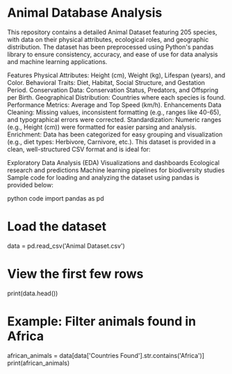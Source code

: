 # Animal Database Analysis
This repository contains a detailed Animal Dataset featuring 205 species, with data on their physical attributes, ecological roles, and geographic distribution. The dataset has been preprocessed using Python's pandas library to ensure consistency, accuracy, and ease of use for data analysis and machine learning applications.

Features
Physical Attributes: Height (cm), Weight (kg), Lifespan (years), and Color.
Behavioral Traits: Diet, Habitat, Social Structure, and Gestation Period.
Conservation Data: Conservation Status, Predators, and Offspring per Birth.
Geographical Distribution: Countries where each species is found.
Performance Metrics: Average and Top Speed (km/h).
Enhancements
Data Cleaning: Missing values, inconsistent formatting (e.g., ranges like 40-65), and typographical errors were corrected.
Standardization: Numeric ranges (e.g., Height (cm)) were formatted for easier parsing and analysis.
Enrichment: Data has been categorized for easy grouping and visualization (e.g., diet types: Herbivore, Carnivore, etc.).
This dataset is provided in a clean, well-structured CSV format and is ideal for:

Exploratory Data Analysis (EDA)
Visualizations and dashboards
Ecological research and predictions
Machine learning pipelines for biodiversity studies
Sample code for loading and analyzing the dataset using pandas is provided below:

python code
import pandas as pd

# Load the dataset
data = pd.read_csv('Animal Dataset.csv')

# View the first few rows
print(data.head())

# Example: Filter animals found in Africa
african_animals = data[data['Countries Found'].str.contains('Africa')]
print(african_animals)
